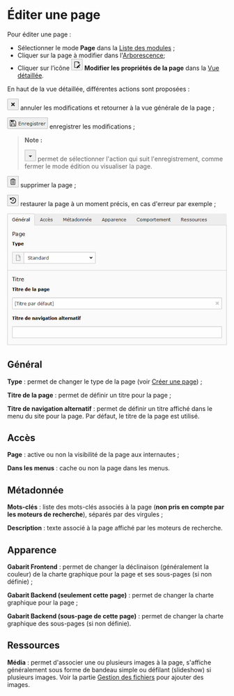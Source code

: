 # Éditer une page

Pour éditer une page :

* Sélectionner le mode **Page** dans la [Liste des modules](../premiers-pas/se-reperer-dans-le-backend.md) ;
* Cliquer sur la page à modifier dans l'[Arborescence](../premiers-pas/se-reperer-dans-le-backend.md);
* Cliquer sur l’icône ![](../../.gitbook/assets/add_page_edit.png) **Modifier les propriétés de la page** dans la [Vue détaillée](../premiers-pas/se-reperer-dans-le-backend.md).

En haut de la vue détaillée, différentes actions sont proposées :

![](../../.gitbook/assets/btn_page_cancel.png%20%282%29.png) annuler les modifications et retourner à la vue générale de la page ;

![](../../.gitbook/assets/btn_page_save.png) enregistrer les modifications ;

> **Note :** 
>
> ![](../../.gitbook/assets/btn_page_other%20%281%29.png) permet de sélectionner l'action qui suit l'enregistrement, comme fermer le mode édition ou visualiser la page.

![](../../.gitbook/assets/btn_page_remove%20%282%29.png) supprimer la page ;

![](../../.gitbook/assets/btn_page_restore%20%281%29.png) restaurer la page à un moment précis, en cas d'erreur par exemple ;

![](../../.gitbook/assets/add_page_edit_1%20%281%29.png)

## Général

**Type** : permet de changer le type de la page \(voir [Créer une page](creer-une-page.md)\) ;

**Titre de la page** : permet de définir un titre pour la page ;

**Titre de navigation alternatif** : permet de définir un titre affiché dans le menu du site pour la page. Par défaut, le titre de la page est utilisé.

## **Accès**

**Page** : active ou non la visibilité de la page aux internautes ;

**Dans les menus** : cache ou non la page dans les menus.

## Métadonnée

**Mots-clés** : liste des mots-clés associés à la page \(**non pris en compte par les moteurs de recherche**\), séparés par des virgules ;

**Description** : texte associé à la page affiché par les moteurs de recherche.

## Apparence

**Gabarit Frontend** : permet de changer la déclinaison \(généralement la couleur\) de la charte graphique pour la page et ses sous-pages \(si non définie\) ;

**Gabarit Backend \(seulement cette page\)** : permet de changer la charte graphique pour la page ;

**Gabarit Backend \(sous-page de cette page\)** : permet de changer la charte graphique des sous-pages \(si non définie\).

## Ressources

**Média** : permet d'associer une ou plusieurs images à la page, s'affiche généralement sous forme de bandeau simple ou défilant \(slideshow\) si plusieurs images. Voir la partie [Gestion des fichiers](../gestion-des-fichiers/) pour ajouter des images.

